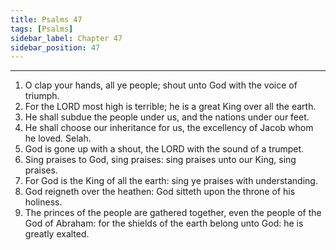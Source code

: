 ```yaml
---
title: Psalms 47
tags: [Psalms]
sidebar_label: Chapter 47
sidebar_position: 47
---
```


---
1. O clap your hands, all ye people; shout unto God with the voice of triumph.
2. For the LORD most high is terrible; he is a great King over all the earth.
3. He shall subdue the people under us, and the nations under our feet.
4. He shall choose our inheritance for us, the excellency of Jacob whom he loved. Selah.
5. God is gone up with a shout, the LORD with the sound of a trumpet.
6. Sing praises to God, sing praises: sing praises unto our King, sing praises.
7. For God is the King of all the earth: sing ye praises with understanding.
8. God reigneth over the heathen: God sitteth upon the throne of his holiness.
9. The princes of the people are gathered together, even the people of the God of Abraham: for the shields of the earth belong unto God: he is greatly exalted.